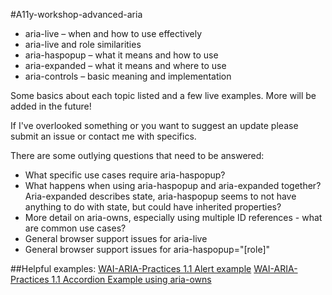 #A11y-workshop-advanced-aria 

* aria-live &ndash; when and how to use effectively
* aria-live and role similarities
* aria-haspopup &ndash; what it means and how to use
* aria-expanded &ndash; what it means and where to use
* aria-controls &ndash; basic meaning and implementation


Some basics about each topic listed and a few live examples. More will be added in the future! 

If I've overlooked something or you want to suggest an update please submit an issue or contact me with specifics. 

There are some outlying questions that need to be answered: 
* What specific use cases require aria-haspopup? 
* What happens when using aria-haspopup and aria-expanded together? Aria-expanded describes state, aria-haspopup seems to not have anything to do with state, but could have inherited properties? 
* More detail on aria-owns, especially using multiple ID references - what are common use cases? 
* General browser support issues for aria-live
* General browser support issues for aria-haspopup="[role]"


##Helpful examples:
[WAI-ARIA-Practices 1.1 Alert example](https://www.w3.org/TR/wai-aria-practices-1.1/examples/alert/alert.html)
[WAI-ARIA-Practices 1.1 Accordion Example using aria-owns](https://www.w3.org/TR/wai-aria-practices-1.1/examples/accordion/accordion.html)